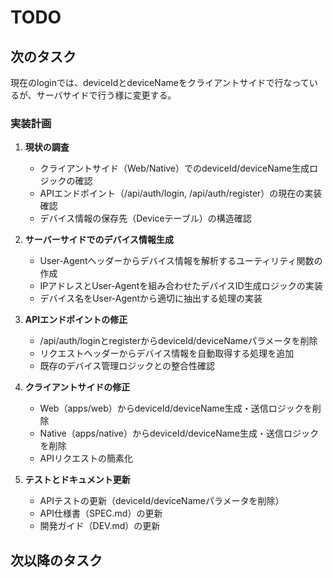 # TODO

## 次のタスク

現在のloginでは、deviceIdとdeviceNameをクライアントサイドで行なっているが、サーバサイドで行う様に変更する。

### 実装計画

1. **現状の調査**
   - クライアントサイド（Web/Native）でのdeviceId/deviceName生成ロジックの確認
   - APIエンドポイント（/api/auth/login, /api/auth/register）の現在の実装確認
   - デバイス情報の保存先（Deviceテーブル）の構造確認

2. **サーバーサイドでのデバイス情報生成**
   - User-Agentヘッダーからデバイス情報を解析するユーティリティ関数の作成
   - IPアドレスとUser-Agentを組み合わせたデバイスID生成ロジックの実装
   - デバイス名をUser-Agentから適切に抽出する処理の実装

3. **APIエンドポイントの修正**
   - /api/auth/loginとregisterからdeviceId/deviceNameパラメータを削除
   - リクエストヘッダーからデバイス情報を自動取得する処理を追加
   - 既存のデバイス管理ロジックとの整合性確認

4. **クライアントサイドの修正**
   - Web（apps/web）からdeviceId/deviceName生成・送信ロジックを削除
   - Native（apps/native）からdeviceId/deviceName生成・送信ロジックを削除
   - APIリクエストの簡素化

5. **テストとドキュメント更新**
   - APIテストの更新（deviceId/deviceNameパラメータを削除）
   - API仕様書（SPEC.md）の更新
   - 開発ガイド（DEV.md）の更新

## 次以降のタスク
